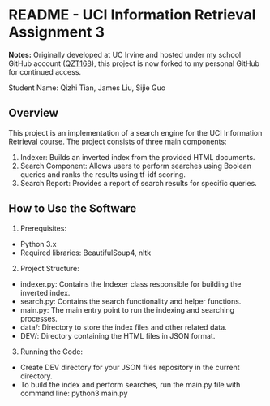 # README - UCI Information Retrieval Assignment 3
**Notes:** Originally developed at UC Irvine and hosted under my school GitHub account ([QZT168](https://github.com/QZT168)), this project is now forked to my personal GitHub for continued access.

Student Name: Qizhi Tian, James Liu, Sijie Guo

## Overview

This project is an implementation of a search engine for the UCI Information Retrieval course. The project consists of three main components:
1. Indexer: Builds an inverted index from the provided HTML documents.
2. Search Component: Allows users to perform searches using Boolean queries and ranks the results using tf-idf scoring.
3. Search Report: Provides a report of search results for specific queries.

## How to Use the Software

1. Prerequisites:
- Python 3.x
- Required libraries: BeautifulSoup4, nltk

2. Project Structure:
- indexer.py: Contains the Indexer class responsible for building the inverted index.
- search.py: Contains the search functionality and helper functions.
- main.py: The main entry point to run the indexing and searching processes.
- data/: Directory to store the index files and other related data.
- DEV/: Directory containing the HTML files in JSON format.

3. Running the Code:
- Create DEV directory for your JSON files repository in the current directory.
- To build the index and perform searches, run the main.py file with command line:
	python3 main.py
